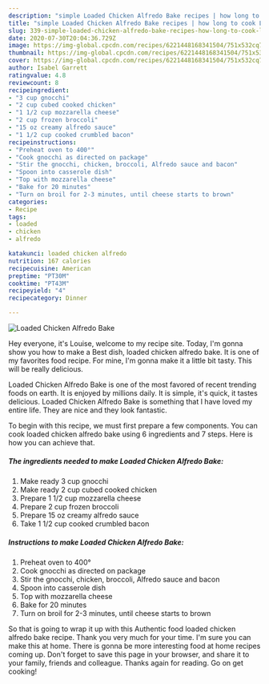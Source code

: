 ```yaml
---
description: "simple Loaded Chicken Alfredo Bake recipes | how long to cook Loaded Chicken Alfredo Bake"
title: "simple Loaded Chicken Alfredo Bake recipes | how long to cook Loaded Chicken Alfredo Bake"
slug: 339-simple-loaded-chicken-alfredo-bake-recipes-how-long-to-cook-loaded-chicken-alfredo-bake
date: 2020-07-30T20:04:36.729Z
image: https://img-global.cpcdn.com/recipes/6221448168341504/751x532cq70/loaded-chicken-alfredo-bake-recipe-main-photo.jpg
thumbnail: https://img-global.cpcdn.com/recipes/6221448168341504/751x532cq70/loaded-chicken-alfredo-bake-recipe-main-photo.jpg
cover: https://img-global.cpcdn.com/recipes/6221448168341504/751x532cq70/loaded-chicken-alfredo-bake-recipe-main-photo.jpg
author: Isabel Garrett
ratingvalue: 4.8
reviewcount: 8
recipeingredient:
- "3 cup gnocchi"
- "2 cup cubed cooked chicken"
- "1 1/2 cup mozzarella cheese"
- "2 cup frozen broccoli"
- "15 oz creamy alfredo sauce"
- "1 1/2 cup cooked crumbled bacon"
recipeinstructions:
- "Preheat oven to 400°"
- "Cook gnocchi as directed on package"
- "Stir the gnocchi, chicken, broccoli, Alfredo sauce and bacon"
- "Spoon into casserole dish"
- "Top with mozzarella cheese"
- "Bake for 20 minutes"
- "Turn on broil for 2-3 minutes, until cheese starts to brown"
categories:
- Recipe
tags:
- loaded
- chicken
- alfredo

katakunci: loaded chicken alfredo 
nutrition: 167 calories
recipecuisine: American
preptime: "PT30M"
cooktime: "PT43M"
recipeyield: "4"
recipecategory: Dinner

---
```



![Loaded Chicken Alfredo Bake](https://img-global.cpcdn.com/recipes/6221448168341504/751x532cq70/loaded-chicken-alfredo-bake-recipe-main-photo.jpg)

Hey everyone, it's Louise, welcome to my recipe site. Today, I'm gonna show you how to make a Best dish, loaded chicken alfredo bake. It is one of my favorites food recipe. For mine, I'm gonna make it a little bit tasty. This will be really delicious.

Loaded Chicken Alfredo Bake is one of the most favored of recent trending foods on earth. It is enjoyed by millions daily. It is simple, it's quick, it tastes delicious. Loaded Chicken Alfredo Bake is something that I have loved my entire life. They are nice and they look fantastic.




To begin with this recipe, we must first prepare a few components. You can cook loaded chicken alfredo bake using 6 ingredients and 7 steps. Here is how you can achieve that.

<!--inarticleads1-->

##### The ingredients needed to make Loaded Chicken Alfredo Bake:

1. Make ready 3 cup gnocchi
1. Make ready 2 cup cubed cooked chicken
1. Prepare 1 1/2 cup mozzarella cheese
1. Prepare 2 cup frozen broccoli
1. Prepare 15 oz creamy alfredo sauce
1. Take 1 1/2 cup cooked crumbled bacon




<!--inarticleads2-->

##### Instructions to make Loaded Chicken Alfredo Bake:

1. Preheat oven to 400°
1. Cook gnocchi as directed on package
1. Stir the gnocchi, chicken, broccoli, Alfredo sauce and bacon
1. Spoon into casserole dish
1. Top with mozzarella cheese
1. Bake for 20 minutes
1. Turn on broil for 2-3 minutes, until cheese starts to brown




So that is going to wrap it up with this Authentic food loaded chicken alfredo bake recipe. Thank you very much for your time. I'm sure you can make this at home. There is gonna be more interesting food at home recipes coming up. Don't forget to save this page in your browser, and share it to your family, friends and colleague. Thanks again for reading. Go on get cooking!
